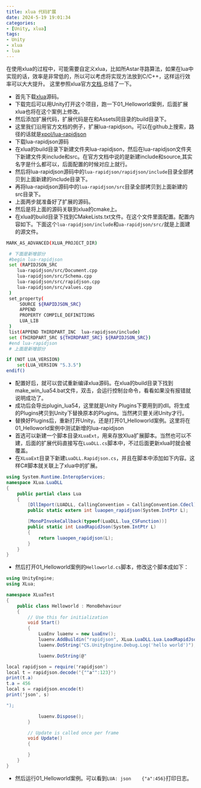 ```yaml
---
title: xlua 代码扩展
date: 2024-5-19 19:01:34
categories:
- [Unity, xlua]
tags:
- Unity
- xlua
- lua
---
```


在使用xlua的过程中，可能需要自定义xlua，比如所Astar寻路算法，如果在lua中实现的话，效率是非常低的，所以可以考虑将实现方法放到C/C++，这样运行效率可以大大提升。
这里参照xlua官方[文档](https://github.com/Tencent/xLua/blob/master/Assets/XLua/Doc/XLua%E5%A2%9E%E5%8A%A0%E5%88%A0%E9%99%A4%E7%AC%AC%E4%B8%89%E6%96%B9lua%E5%BA%93.md),总结了一下。

- 首先下载[xlua](https://github.com/Tencent/xLua)源码。
- 下载完后可以用Unity打开这个项目，跑一下01_Helloworld案例，后面扩展xlua也将在这个案例上修改。
- 然后添加扩展代码，扩展代码是在和Assets同目录的build目录下。
- 这里我们沿用官方文档的例子，扩展lua-rapidjson。可以在github上搜索，路径的话就是[xpol/lua-rapidjson](https://github.com/xpol/lua-rapidjson)
- 下载lua-rapidjson源码
- 在xlua的build目录下新建文件夹lua-rapidjson，然后在lua-rapidjson文件夹下新建文件夹include和src。在官方文档中说的是新建include和source,其实名字是什么都可以，后面配置的时候对应上就行。
- 然后将lua-rapidjson源码中的`lua-rapidjson/rapidjson/include`目录全部拷贝到上面新建的include目录下。
- 再将lua-rapidjson源码中的`lua-rapidjson/src`目录全部拷贝到上面新建的src目录下。
- 上面两步就准备好了扩展的源码。
- 然后是将上面的源码关联到xlua的cmake上。
- 在xlua的build目录下找到CMakeLists.txt文件。在这个文件里面配置。配置内容如下。下面这个`lua-rapidjson/include`和`ua-rapidjson/src/`就是上面建的源文件。
``` bash
MARK_AS_ADVANCED(XLUA_PROJECT_DIR)

 # 下面是新增部分
 #begin lua-rapidjson
 set (RAPIDJSON_SRC 
    lua-rapidjson/src/Document.cpp
    lua-rapidjson/src/Schema.cpp
    lua-rapidjson/src/rapidjson.cpp
    lua-rapidjson/src/values.cpp
 )
 set_property(
     SOURCE ${RAPIDJSON_SRC}
     APPEND
     PROPERTY COMPILE_DEFINITIONS
     LUA_LIB
 )
 list(APPEND THIRDPART_INC  lua-rapidjson/include)
 set (THIRDPART_SRC ${THIRDPART_SRC} ${RAPIDJSON_SRC})
 #end lua-rapidjson
 # 上面是新增部分

if (NOT LUA_VERSION)
    set(LUA_VERSION "5.3.5")
endif()
```

- 配置好后，就可以尝试重新编译xlua源码。在xlua的build目录下找到make_win_lua54.bat文件，双击，会运行控制台命令，看看如果没有报错就说明成功了。
- 成功后会导出plugin_lua54，这里就是Unity Plugins下要用到的dll。将生成的Plugins拷贝到Unity下替换原本的Plugins。当然拷贝要关闭Unity才行。
- 替换好Plugins后，重新打开Unity。还是打开01_Helloworld案例。这里将在01_Helloworld案例中测试新增的lua-rapidjson
- 首选可以新建一个脚本目录`XLuaExt`，用来存放Xlua扩展脚本。当然也可以不建，后面的扩展代码直接写在`LuaDLL.cs`脚本中，不过后面更新xlua时就会被覆盖。
- 在`XLuaExt`目录下新建`LuaDLL.Rapidjson.cs`，并且在脚本中添加如下内容。这样C#脚本就关联上了xlua中的扩展。
```C#
using System.Runtime.InteropServices;
namespace XLua.LuaDLL
{
    public partial class Lua
    {
        [DllImport(LUADLL, CallingConvention = CallingConvention.Cdecl)]
        public static extern int luaopen_rapidjson(System.IntPtr L);

        [MonoPInvokeCallback(typeof(LuaDLL.lua_CSFunction))]
        public static int LoadRapidJson(System.IntPtr L)
        {
            return luaopen_rapidjson(L);
        }
    }
}
```

- 然后打开01_Helloworld案例的`Helloworld.cs`脚本，修改这个脚本成如下：
```C#
using UnityEngine;
using XLua;

namespace XLuaTest
{
    public class Helloworld : MonoBehaviour
    {
        // Use this for initialization
        void Start()
        {
            LuaEnv luaenv = new LuaEnv();
            luaenv.AddBuildin("rapidjson", XLua.LuaDLL.Lua.LoadRapidJson);
            luaenv.DoString("CS.UnityEngine.Debug.Log('hello world')");

            luaenv.DoString(@"

local rapidjson = require('rapidjson')
local t = rapidjson.decode('{""a"":123}')
print(t.a)
t.a = 456
local s = rapidjson.encode(t)
print('json', s)

");

            luaenv.Dispose();
        }

        // Update is called once per frame
        void Update()
        {

        }
    }
}
```

- 然后运行01_Helloworld案例。可以看到`LUA: json	{"a":456}`打印日志。